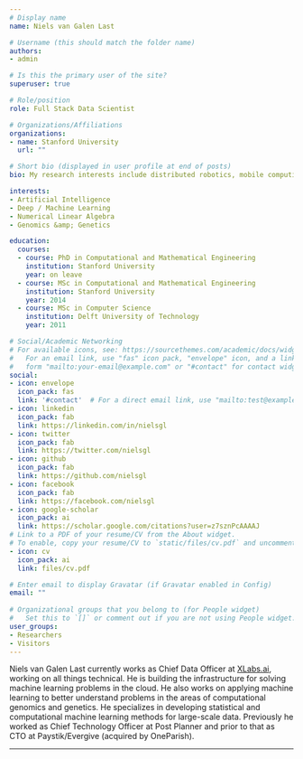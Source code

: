 ```yaml
---
# Display name
name: Niels van Galen Last

# Username (this should match the folder name)
authors:
- admin

# Is this the primary user of the site?
superuser: true

# Role/position
role: Full Stack Data Scientist

# Organizations/Affiliations
organizations:
- name: Stanford University
  url: ""

# Short bio (displayed in user profile at end of posts)
bio: My research interests include distributed robotics, mobile computing and programmable matter. Foo, bar.

interests:
- Artificial Intelligence
- Deep / Machine Learning
- Numerical Linear Algebra
- Genomics &amp; Genetics

education:
  courses:
  - course: PhD in Computational and Mathematical Engineering
    institution: Stanford University
    year: on leave
  - course: MSc in Computational and Mathematical Engineering
    institution: Stanford University
    year: 2014
  - course: MSc in Computer Science
    institution: Delft University of Technology
    year: 2011

# Social/Academic Networking
# For available icons, see: https://sourcethemes.com/academic/docs/widgets/#icons
#   For an email link, use "fas" icon pack, "envelope" icon, and a link in the
#   form "mailto:your-email@example.com" or "#contact" for contact widget.
social:
- icon: envelope
  icon_pack: fas
  link: '#contact'  # For a direct email link, use "mailto:test@example.org".
- icon: linkedin
  icon_pack: fab
  link: https://linkedin.com/in/nielsgl
- icon: twitter
  icon_pack: fab
  link: https://twitter.com/nielsgl
- icon: github
  icon_pack: fab
  link: https://github.com/nielsgl
- icon: facebook
  icon_pack: fab
  link: https://facebook.com/nielsgl
- icon: google-scholar
  icon_pack: ai
  link: https://scholar.google.com/citations?user=z7sznPcAAAAJ
# Link to a PDF of your resume/CV from the About widget.
# To enable, copy your resume/CV to `static/files/cv.pdf` and uncomment the lines below.  
- icon: cv
  icon_pack: ai
  link: files/cv.pdf

# Enter email to display Gravatar (if Gravatar enabled in Config)
email: ""
  
# Organizational groups that you belong to (for People widget)
#   Set this to `[]` or comment out if you are not using People widget.  
user_groups:
- Researchers
- Visitors
---
```


Niels van Galen Last currently works as Chief Data Officer at [XLabs.ai](https://xlabs.ai), working on all things technical. He is building the infrastructure for solving machine learning problems in the cloud. He also works on applying machine learning to better understand problems in the areas of computational genomics and genetics. He specializes in developing statistical and computational machine learning methods for large-scale data. Previously he worked as Chief Technology Officer at Post Planner and prior to that as CTO at Paystik/Evergive (acquired by OneParish).

---
